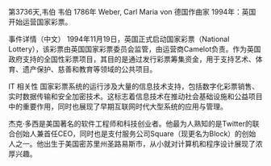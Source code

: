 第3736天,韦伯
韦伯 1786年
Weber, Carl Maria von 德国作曲家
1994年：英国开始运营国家彩票。

事件详情（中文）
1994年11月19日，英国正式启动国家彩票（National Lottery），该彩票由英国国家彩票委员会监管，由运营商Camelot负责。作为英国政府支持的全国性彩票项目，其目的是通过发行彩票筹集资金，用于支持艺术、体育、遗产保护、慈善和教育等领域的公共项目。

IT 相关性
国家彩票系统的运行涉及大量的信息技术支持，包括数字化彩票销售、实时数据传输和安全加密技术。这标志着信息技术在推动社会基础设施和公益项目中的重要作用，同时也展现了早期互联网时代大型系统的应用与管理。


杰克·多西是美国著名的软件工程师和科技创业者。他最为人熟知的是Twitter的联合创始人兼首任CEO，同时也是支付服务公司Square（现更名为Block）的创始人之一。他出生于美国密苏里州圣路易斯市，从小就对计算机和程序设计展现了浓厚兴趣。
